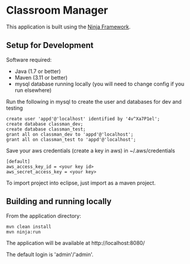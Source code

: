 Classroom Manager
=================

This application is built using the [Ninja Framework](http://www.ninjaframework.org/).

Setup for Development
---------------------

Software required:
- Java (1.7 or better)
- Maven (3.11 or better)
- mysql database running locally (you will need to change config if you run elsewhere)

Run the following in mysql to create the user and databases for dev and testing

```
create user 'appd'@'localhost' identified by '4v^Xa7P1el';
create database classman_dev;
create database classman_test;
grant all on classman_dev to 'appd'@'localhost';
grant all on classman_test to 'appd'@'localhost';
```
Save your aws credentials (create a key in aws) in ~/.aws/credentials

```
[default]
aws_access_key_id = <your key id>
aws_secret_access_key = <your key>
```

To import project into eclipse, just import as a maven project.

Building and running locally
----------------------------

From the application directory:

```
mvn clean install
mvn ninja:run
```

The application will be available at http://localhost:8080/

The default login is 'admin'/'admin'.

